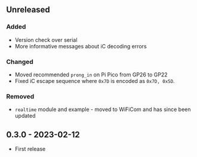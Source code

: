 
## Unreleased
### Added
- Version check over serial
- More informative messages about iC decoding errors
### Changed
- Moved recommended `prong_in` on Pi Pico from GP26 to GP22
- Fixed iC escape sequence where `0x7D` is encoded as `0x7D, 0x5D`.
### Removed
- `realtime` module and example - moved to WiFiCom and has since been updated

## 0.3.0 - 2023-02-12
- First release

